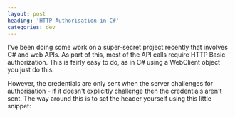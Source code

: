 ```yaml
---
layout: post
heading: 'HTTP Authorisation in C#'
categories: dev
---
```


I've been doing some work on a super-secret project recently that involves C# and web APIs. As part of this, most of the API calls require HTTP Basic authorization. This is fairly easy to do, as in C# using a WebClient object you just do this:

However, the credentials are only sent when the server challenges for authorisation - if it doesn't explicitly challenge then the credentials aren't sent. The way around this is to set the header yourself using this little snippet: